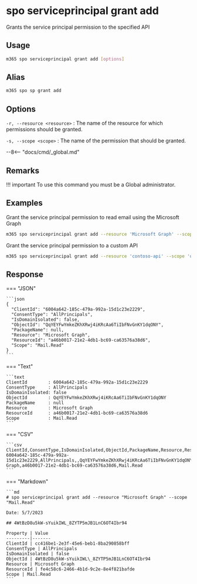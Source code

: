 # spo serviceprincipal grant add

Grants the service principal permission to the specified API

## Usage

```sh
m365 spo serviceprincipal grant add [options]
```

## Alias

```sh
m365 spo sp grant add
```

## Options

`-r, --resource <resource>`
: The name of the resource for which permissions should be granted.

`-s, --scope <scope>`
: The name of the permission that should be granted.

--8<-- "docs/cmd/_global.md"

## Remarks

!!! important
    To use this command you must be a Global administrator.

## Examples

Grant the service principal permission to read email using the Microsoft Graph

```sh
m365 spo serviceprincipal grant add --resource 'Microsoft Graph' --scope 'Mail.Read'
```

Grant the service principal permission to a custom API

```sh
m365 spo serviceprincipal grant add --resource 'contoso-api' --scope 'user_impersonation'
```

## Response

=== "JSON"

    ```json
    {
      "ClientId": "6004a642-185c-479a-992a-15d1c23e2229",
      "ConsentType": "AllPrincipals",
      "IsDomainIsolated": false,
      "ObjectId": "QqYEYFwYmkeZKhXRwj4iKRcAa6TiIbFNvGnKY1dqONY",
      "PackageName": null,
      "Resource": "Microsoft Graph",
      "ResourceId": "a46b0017-21e2-4db1-bc69-ca63576a38d6",
      "Scope": "Mail.Read"
    }
    ```

=== "Text"

    ```text
    ClientId        : 6004a642-185c-479a-992a-15d1c23e2229
    ConsentType     : AllPrincipals
    IsDomainIsolated: false
    ObjectId        : QqYEYFwYmkeZKhXRwj4iKRcAa6TiIbFNvGnKY1dqONY
    PackageName     : null
    Resource        : Microsoft Graph
    ResourceId      : a46b0017-21e2-4db1-bc69-ca63576a38d6
    Scope           : Mail.Read
    ```

=== "CSV"

    ```csv
    ClientId,ConsentType,IsDomainIsolated,ObjectId,PackageName,Resource,ResourceId,Scope
    6004a642-185c-479a-992a-15d1c23e2229,AllPrincipals,,QqYEYFwYmkeZKhXRwj4iKRcAa6TiIbFNvGnKY1dqONY,,Microsoft Graph,a46b0017-21e2-4db1-bc69-ca63576a38d6,Mail.Read
    ```

=== "Markdown"

    ```md
    # spo serviceprincipal grant add --resource "Microsoft Graph" --scope "Mail.Read"

    Date: 5/7/2023

    ## 4WtBzD8u5kW-sYuikIWL_8ZYTP5mJB1LnC6OT4Ibr94

    Property | Value
    ---------|-------
    ClientId | cc416be1-2e3f-45e6-beb1-8ba290858bff
    ConsentType | AllPrincipals
    IsDomainIsolated | false
    ObjectId | 4WtBzD8u5kW-sYuikIWL\_8ZYTP5mJB1LnC6OT4Ibr94
    Resource | Microsoft Graph
    ResourceId | fe4c58c6-2466-4b1d-9c2e-8e4f821bafde
    Scope | Mail.Read
    ```
